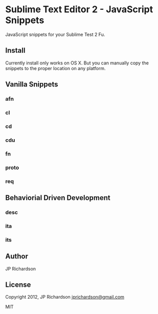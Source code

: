 Sublime Text Editor 2 - JavaScript Snippets
===========================================

JavaScript snippets for your Sublime Test 2 Fu.


Install
-------

Currently install only works on OS X. But you can manually copy the snippets to the proper location on any platform.



Vanilla Snippets
--------

### afn

### cl

### cd

### cdu

### fn

### proto

### req



Behaviorial Driven Development
------------------------------

### desc

### ita

### its



Author
------

JP Richardson



License
-------

Copyright 2012, JP Richardson  <jprichardson@gmail.com>

MIT
